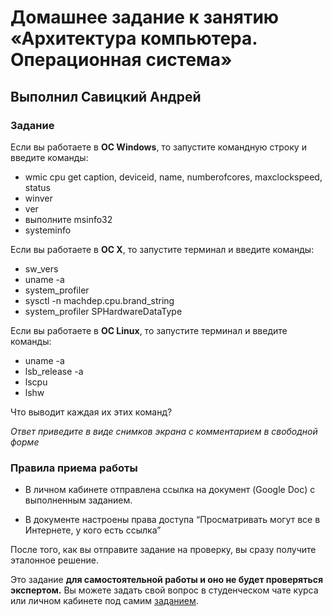 # Домашнее задание к занятию «Архитектура компьютера. Операционная система»

## Выполнил Савицкий Андрей

### Задание

Если вы работаете в **ОС Windows**, то запустите командную строку и введите команды:
- wmic cpu get caption, deviceid, name, numberofcores, maxclockspeed, status
- winver
- ver
- выполните msinfo32
- systeminfo

Если вы работаете в **ОС X**, то запустите терминал и введите команды:
- sw_vers
- uname -a
- system_profiler
- sysctl -n machdep.cpu.brand_string
- system_profiler SPHardwareDataType

Если вы работаете в **ОС Linux**, то запустите терминал и введите команды:
- uname -a
- lsb_release -a
- lscpu
- lshw

Что выводит каждая их этих команд?

*Ответ приведите в виде снимков экрана с комментарием в свободной форме*

### Правила приема работы

- В личном кабинете отправлена ссылка на документ (Google Doc) с выполненным заданием.

- В документе настроены права доступа “Просматривать могут все в Интернете, у кого есть ссылка”

После того, как вы отправите задание на проверку, вы сразу получите эталонное решение.

Это задание **для самостоятельной работы и оно не будет проверяться экспертом.** Вы можете задать свой вопрос в студенческом чате курса или личном кабинете под самим [заданием](https://skr.sh/sMZ2xbF00wL).
